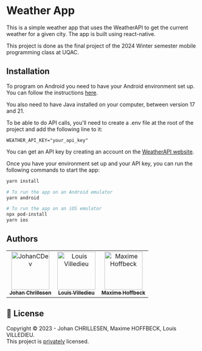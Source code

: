 # Weather App

This is a simple weather app that uses the WeatherAPI to get the current weather for a given city. The app is built using react-native.

This project is done as the final project of the 2024 Winter semester mobile programming class at UQAC.

## Installation

To program on Android you need to have your Android environment set up. You can follow the instructions [here](https://reactnative.dev/docs/environment-setup).

You also need to have Java installed on your computer, between version 17 and 21.

To be able to do API calls, you'll need to create a .env file at the root of the project and add the following line to it:

```TS
WEATHER_API_KEY="your_api_key"
```

You can get an API key by creating an account on the [WeatherAPI website](https://www.weatherapi.com/).

Once you have your environment set up and your API key, you can run the following commands to start the app:

```bash
yarn install

# To run the app on an Android emulator
yarn android

# To run the app on an iOS emulator
npx pod-install
yarn ios
```

## Authors

<table>
    <tbody>
        <tr>
            <td align="center"><a href="https://github.com/JohanCDev"><img src="https://avatars.githubusercontent.com/u/25590592?v=4" width="100px;" alt="JohanCDev"/><br/><sub><b>Johan Chrillesen</b></sub></a><br/></td>
            <td align="center"><a href="https://github.com/LouisVilledieu"><img src="https://avatars.githubusercontent.com/u/72012406?v=4" width="100px;" alt="Louis Villedieu"/><br/><sub><b>Louis Villedieu</b></sub></a><br/></td>
            <td align="center"><a href="https://github.com/MaximeHff"><img src="https://avatars.githubusercontent.com/u/70428762?v=4" width="100px;" alt="Maxime Hoffbeck"/><br/><sub><b>Maxime Hoffbeck</b></sub></a><br/></td>
        </tr>
    </tbody>
</table>

## 📝 License

Copyright © 2023 - Johan CHRILLESEN, Maxime HOFFBECK, Louis VILLEDIEU.<br />
This project is [privately](https://github.com/NoLoSay/NoLoApp/blob/main/LICENSE.md) licensed.
